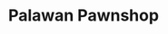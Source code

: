 ---
title: "Palawan Pawnshop"
url: /binan/palawan-pawnshop-san-francisco-barangay-road/
shop: pawnbroker
---